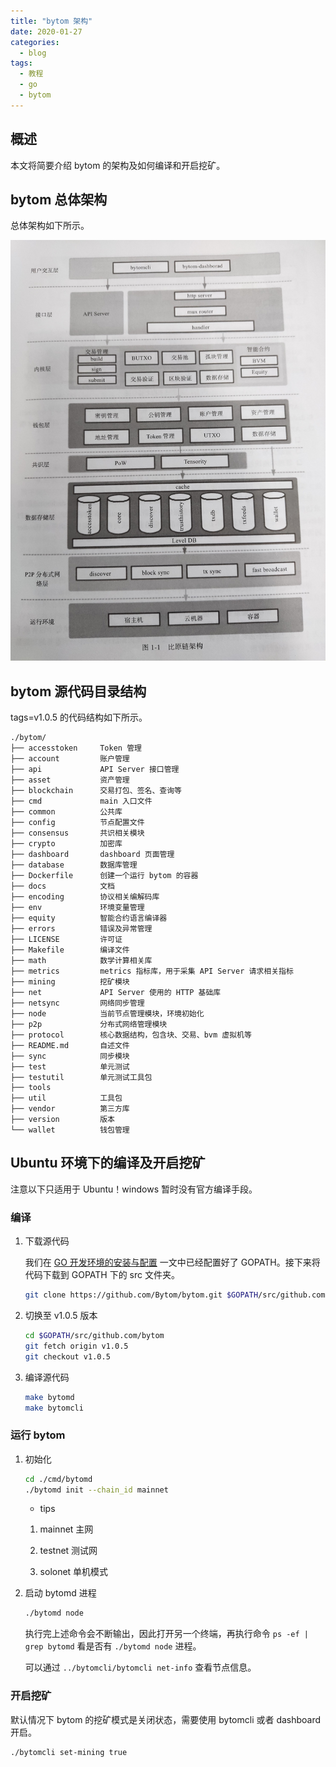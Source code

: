 ```yaml
---
title: "bytom 架构"
date: 2020-01-27
categories:
  - blog
tags:
  - 教程
  - go
  - bytom
---
```

## 概述
本文将简要介绍 bytom 的架构及如何编译和开启挖矿。

## bytom 总体架构

总体架构如下所示。

![](/assets/images/2020-01-26-bytom架构.jpg)

## bytom 源代码目录结构
tags=v1.0.5 的代码结构如下所示。
```text
./bytom/
├── accesstoken     Token 管理
├── account         账户管理
├── api             API Server 接口管理
├── asset           资产管理
├── blockchain      交易打包、签名、查询等
├── cmd             main 入口文件
├── common          公共库
├── config          节点配置文件
├── consensus       共识相关模块
├── crypto          加密库
├── dashboard       dashboard 页面管理
├── database        数据库管理
├── Dockerfile      创建一个运行 bytom 的容器
├── docs            文档
├── encoding        协议相关编解码库
├── env             环境变量管理
├── equity          智能合约语言编译器
├── errors          错误及异常管理
├── LICENSE         许可证
├── Makefile        编译文件
├── math            数学计算相关库
├── metrics         metrics 指标库，用于采集 API Server 请求相关指标
├── mining          挖矿模块
├── net             API Server 使用的 HTTP 基础库
├── netsync         网络同步管理
├── node            当前节点管理模块，环境初始化
├── p2p             分布式网络管理模块
├── protocol        核心数据结构，包含块、交易、bvm 虚拟机等
├── README.md       自述文件
├── sync            同步模块
├── test            单元测试
├── testutil        单元测试工具包
├── tools
├── util            工具包
├── vendor          第三方库
├── version         版本
└── wallet          钱包管理
```

## Ubuntu 环境下的编译及开启挖矿
注意以下只适用于 Ubuntu！windows 暂时没有官方编译手段。
### 编译
1. 下载源代码

    我们在 [GO 开发环境的安装与配置](https://eftales.github.io/blog/GO%E5%BC%80%E5%8F%91%E7%8E%AF%E5%A2%83%E7%9A%84%E5%AE%89%E8%A3%85%E4%B8%8E%E9%85%8D%E7%BD%AE/) 一文中已经配置好了 GOPATH。接下来将代码下载到 GOPATH 下的 src 文件夹。

    ```bash
    git clone https://github.com/Bytom/bytom.git $GOPATH/src/github.com/bytom
    ```

2. 切换至 v1.0.5 版本

    ```bash
    cd $GOPATH/src/github.com/bytom
    git fetch origin v1.0.5
    git checkout v1.0.5
    ```

3. 编译源代码

    ```bash
    make bytomd
    make bytomcli 
    ```

### 运行 bytom
1. 初始化

    ```bash
    cd ./cmd/bytomd
    ./bytomd init --chain_id mainnet
    ```

    - tips

    1. mainnet 主网

    2. testnet 测试网

    3. solonet 单机模式

2. 启动 bytomd 进程

    ```bash
    ./bytomd node
    ```
    执行完上述命令会不断输出，因此打开另一个终端，再执行命令 `ps -ef | grep bytomd` 看是否有 `./bytomd node` 进程。

    可以通过 `../bytomcli/bytomcli net-info` 查看节点信息。

### 开启挖矿

默认情况下 bytom 的挖矿模式是关闭状态，需要使用 bytomcli 或者 dashboard 开启。

```bash
./bytomcli set-mining true
```